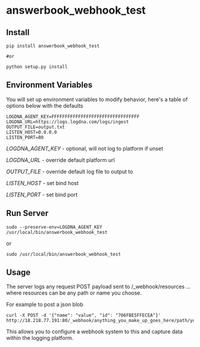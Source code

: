 # answerbook_webhook_test

## Install
```
pip install answerbook_webhook_test

#or

python setup.py install
```

## Environment Variables

You will set up environment variables to modify behavior, here's a table of options below with the defaults

```
LOGDNA_AGENT_KEY=FFFFFFFFFFFFFFFFFFFFFFFFFFFFFFFFF
LOGDNA_URL=https://logs.logdna.com/logs/ingest
OUTPUT_FILE=output.txt
LISTEN_HOST=0.0.0.0
LISTEN_PORT=80
```

*LOGDNA_AGENT_KEY* - optional, will not log to platform if unset

*LOGDNA_URL* - override default platform url

*OUTPUT_FILE* - override default log file to output to

*LISTEN_HOST* - set bind host

*LISTEN_PORT* - set bind port

## Run Server
```
sudo --preserve-env=LOGDNA_AGENT_KEY /usr/local/bin/answerbook_webhook_test
```

or 

```
sudo /usr/local/bin/answerbook_webhook_test
```

## Usage

The server logs any request POST payload sent to /_webhook/resources ... where resources can be any path or name you choose.

For example to post a json blob
```
curl -X POST -d '{"name": "value", "id": "706FBE5FFECEA"}' http://18.218.77.191:80/_webhook/anything_you_make_up_goes_here/path/you/make/up
```

This allows you to configure a webhook system to this and capture data within the logging platform.

